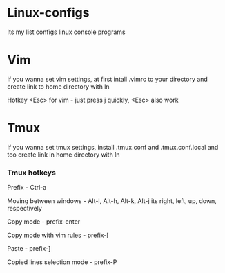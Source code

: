 # Linux-configs
Its my list configs linux console programs

# Vim
If you wanna set vim settings, at first intall .vimrc to your directory and create link to home directory with ln

Hotkey \<Esc\> for vim - just press j quickly, \<Esc\> also work

# Tmux
If you wanna set tmux settings, install .tmux.conf and .tmux.conf.local and too create link in home directory with ln
 
### Tmux hotkeys

Prefix - Ctrl-a
 
Moving between windows - Alt-l, Alt-h, Alt-k, Alt-j its right, left, up, down, respectively

Copy mode - prefix-enter

Copy mode with vim rules - prefix-\[

Paste - prefix-]

Copied lines selection mode - prefix-P
